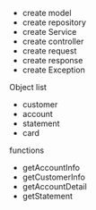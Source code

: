 * create model
* create repository
* create Service
* create controller
* create request
* create response
* create Exception

Object list
- customer
- account
- statement
- card

functions 
 - getAccountInfo
 - getCustomerInfo
 - getAccountDetail
 - getStatement


